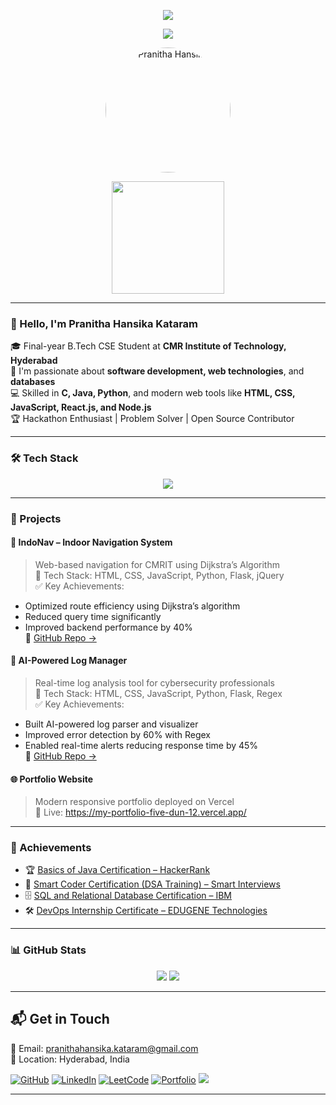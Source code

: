 <!-- Header Banner -->
<p align="center">
  <img src="https://capsule-render.vercel.app/api?type=waving&color=7F00FF&height=200&section=header&text=Pranitha%20Hansika%20Kataram&fontSize=40&fontColor=ffffff" />
</p>

<!-- Typing Animation -->
<p align="center">
  <img src="https://readme-typing-svg.herokuapp.com?font=Fira+Code&weight=500&size=24&pause=1000&color=FF61C3&center=true&vCenter=true&width=600&lines=Hey!+I'm+Pranitha+Hansika;Full-Stack+%7C+AI+%7C+CSE+Student;Hackathon+Lover+%7C+Open+Source+Contributor;Let's+Build+Cool+Stuff+Together!" />
</p>

<!-- Profile Image with Fun GIF -->
<p align="center">
  <img src="./profile.jpg" alt="Pranitha Hansika" width="200" style="border-radius: 50%;" />
</p>

<p align="center">
  <img src="https://media.giphy.com/media/f3iwJFOVOwuy7K6FFw/giphy.gif" width="180" />
</p>

---

### 👋 Hello, I'm Pranitha Hansika Kataram

🎓 Final-year B.Tech CSE Student at **CMR Institute of Technology, Hyderabad**  
🚀 I'm passionate about **software development, web technologies**, and **databases**  
💻 Skilled in **C, Java, Python**, and modern web tools like **HTML, CSS, JavaScript, React.js, and Node.js**  
🏆 Hackathon Enthusiast | Problem Solver | Open Source Contributor
 

---

### 🛠 Tech Stack


<p align="center">
  <img src="https://skillicons.dev/icons?i=java,python,c,html,css,javascript,react,nodejs,mongodb,mysql,git" />
</p>

---

### 🚀 Projects

#### 🧭 IndoNav – Indoor Navigation System  
> Web-based navigation for CMRIT using Dijkstra’s Algorithm  
🔧 Tech Stack: HTML, CSS, JavaScript, Python, Flask, jQuery  
✅ Key Achievements:
- Optimized route efficiency using Dijkstra’s algorithm  
- Reduced query time significantly  
- Improved backend performance by 40%  
🔗 [GitHub Repo →](https://github.com/PranithaHansika/CAMPUS-INDOOR-NAVIGATION-SYSTEM)

#### 🧠 AI-Powered Log Manager  
> Real-time log analysis tool for cybersecurity professionals  
🔧 Tech Stack: HTML, CSS, JavaScript, Python, Flask, Regex  
✅ Key Achievements:
- Built AI-powered log parser and visualizer  
- Improved error detection by 60% with Regex  
- Enabled real-time alerts reducing response time by 45%  
🔗 [GitHub Repo →](https://github.com/PranithaHansika/AI-Powered-Server-Log-Management-Software)

#### 🌐 Portfolio Website  
> Modern responsive portfolio deployed on Vercel  
🔗 Live: https://my-portfolio-five-dun-12.vercel.app/

---

### 🏅 Achievements

- 🏆 [Basics of Java Certification – HackerRank](https://www.hackerrank.com/certificates/0e48078be8ef)
- 🧠 [Smart Coder Certification (DSA Training) – Smart Interviews](https://smartinterviews.in/certificate/54d4c0db)
- 🗄️ [SQL and Relational Database Certification – IBM](https://courses.cognitiveclass.ai/certificates/ab664dc1f8234a35987d71b9e7b4beb2)
- 🛠️ [DevOps Internship Certificate – EDUGENE Technologies](https://drive.google.com/file/d/17XFg81ATOXVymvIZd9Kg-GC2Pf-TBr_S/view?usp=sharing)
  

---

### 📊 GitHub Stats

<p align="center">
  <img src="https://github-readme-stats.vercel.app/api?username=PranithaHansika&show_icons=true&theme=radical&count_private=true" />
  <img src="https://github-readme-streak-stats.herokuapp.com/?user=PranithaHansika&theme=radical" />
</p>

---

## 📬 Get in Touch

📩 Email: [pranithahansika.kataram@gmail.com](mailto:pranithahansika.kataram@gmail.com)  
📍 Location: Hyderabad, India  

<p align="left">
  <a href="https://github.com/PranithaHansika" target="_blank"><img alt="GitHub" src="https://img.shields.io/badge/GitHub-%2312100E.svg?style=for-the-badge&logo=github&logoColor=white" /></a>
  <a href="https://www.linkedin.com/in/kataram-pranitha-hansika-849275299/" target="_blank"><img alt="LinkedIn" src="https://img.shields.io/badge/LinkedIn-%230077B5.svg?style=for-the-badge&logo=linkedin&logoColor=white" /></a>
  <a href="https://leetcode.com/22R01A05M6/" target="_blank"><img alt="LeetCode" src="https://img.shields.io/badge/LeetCode-%2300CCBB.svg?style=for-the-badge&logo=leetcode&logoColor=white" /></a>
  <a href="https://my-portfolio-five-dun-12.vercel.app/" target="_blank"><img alt="Portfolio" src="https://img.shields.io/badge/Portfolio-%23FF5722.svg?style=for-the-badge&logo=firefox&logoColor=white" /></a>
  <a href="mailto:pranithahansika.kataram@gmail.com"><img src="https://img.shields.io/badge/Gmail-D14836?style=for-the-badge&logo=gmail&logoColor=white" /></a>
</p>

---

